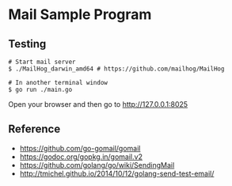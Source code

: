 # Mail Sample Program

## Testing

```
# Start mail server
$ ./MailHog_darwin_amd64 # https://github.com/mailhog/MailHog
```

```
# In another terminal window
$ go run ./main.go
```

Open your browser and then go to http://127.0.0.1:8025

## Reference

- https://github.com/go-gomail/gomail
- https://godoc.org/gopkg.in/gomail.v2
- https://github.com/golang/go/wiki/SendingMail
- http://tmichel.github.io/2014/10/12/golang-send-test-email/
